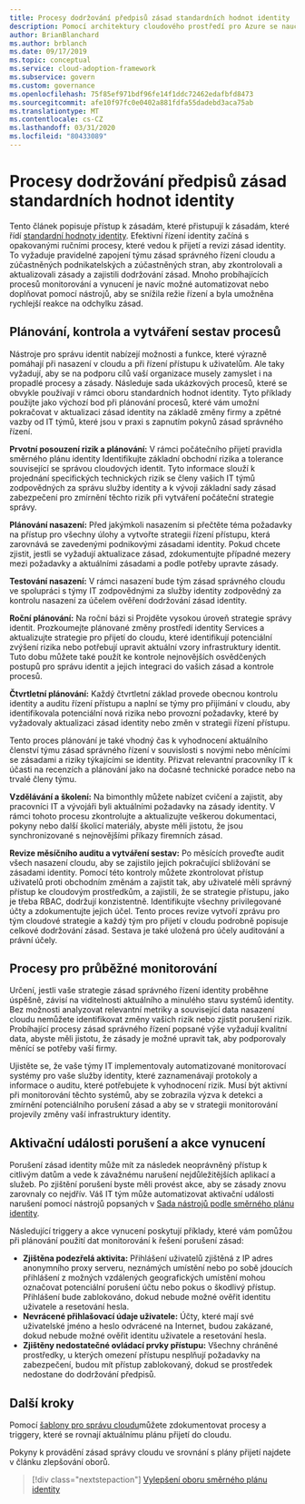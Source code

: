 ```yaml
---
title: Procesy dodržování předpisů zásad standardních hodnot identity
description: Pomocí architektury cloudového prostředí pro Azure se naučíte, jak vytvářet procesy, které podporují obor zásad správného řízení identity.
author: BrianBlanchard
ms.author: brblanch
ms.date: 09/17/2019
ms.topic: conceptual
ms.service: cloud-adoption-framework
ms.subservice: govern
ms.custom: governance
ms.openlocfilehash: 75f85ef971bdf96fe14f1ddc72462edafbfd8473
ms.sourcegitcommit: afe10f97fc0e0402a881fdfa55dadebd3aca75ab
ms.translationtype: MT
ms.contentlocale: cs-CZ
ms.lasthandoff: 03/31/2020
ms.locfileid: "80433089"
---
```

# <a name="identity-baseline-policy-compliance-processes"></a>Procesy dodržování předpisů zásad standardních hodnot identity

Tento článek popisuje přístup k zásadám, které přistupují k zásadám, které řídí [standardní hodnoty identity](./index.md). Efektivní řízení identity začíná s opakovanými ručními procesy, které vedou k přijetí a revizi zásad identity. To vyžaduje pravidelné zapojení týmu zásad správného řízení cloudu a zúčastněných podnikatelských a zúčastněných stran, aby zkontrolovali a aktualizovali zásady a zajistili dodržování zásad. Mnoho probíhajících procesů monitorování a vynucení je navíc možné automatizovat nebo doplňovat pomocí nástrojů, aby se snížila režie řízení a byla umožněna rychlejší reakce na odchylku zásad.

## <a name="planning-review-and-reporting-processes"></a>Plánování, kontrola a vytváření sestav procesů

Nástroje pro správu identit nabízejí možnosti a funkce, které výrazně pomáhají při nasazení v cloudu a při řízení přístupu k uživatelům. Ale taky vyžadují, aby se na podporu cílů vaší organizace musely zamyslet i na propadlé procesy a zásady. Následuje sada ukázkových procesů, které se obvykle používají v rámci oboru standardních hodnot identity. Tyto příklady použijte jako výchozí bod při plánování procesů, které vám umožní pokračovat v aktualizaci zásad identity na základě změny firmy a zpětné vazby od IT týmů, které jsou v praxi s zapnutím pokynů zásad správného řízení.

**Prvotní posouzení rizik a plánování:** V rámci počátečního přijetí pravidla směrného plánu identity Identifikujte základní obchodní rizika a tolerance související se správou cloudových identit. Tyto informace slouží k projednání specifických technických rizik se členy vašich IT týmů zodpovědných za správu služby identity a k vývoji základní sady zásad zabezpečení pro zmírnění těchto rizik při vytváření počáteční strategie správy.

**Plánování nasazení:** Před jakýmkoli nasazením si přečtěte téma požadavky na přístup pro všechny úlohy a vytvořte strategii řízení přístupu, která zarovnává se zavedenými podnikovými zásadami identity. Pokud chcete zjistit, jestli se vyžadují aktualizace zásad, zdokumentujte případné mezery mezi požadavky a aktuálními zásadami a podle potřeby upravte zásady.

**Testování nasazení:** V rámci nasazení bude tým zásad správného cloudu ve spolupráci s týmy IT zodpovědnými za služby identity zodpovědný za kontrolu nasazení za účelem ověření dodržování zásad identity.

**Roční plánování:** Na roční bázi si Projděte vysokou úroveň strategie správy identit. Prozkoumejte plánované změny prostředí identity Services a aktualizujte strategie pro přijetí do cloudu, které identifikují potenciální zvýšení rizika nebo potřebují upravit aktuální vzory infrastruktury identit. Tuto dobu můžete také použít ke kontrole nejnovějších osvědčených postupů pro správu identit a jejich integraci do vašich zásad a kontrole procesů.

**Čtvrtletní plánování:** Každý čtvrtletní základ provede obecnou kontrolu identity a auditu řízení přístupu a naplní se týmy pro přijímání v cloudu, aby identifikovala potenciální nová rizika nebo provozní požadavky, které by vyžadovaly aktualizaci zásad identity nebo změn v strategii řízení přístupu.

Tento proces plánování je také vhodný čas k vyhodnocení aktuálního členství týmu zásad správného řízení v souvislosti s novými nebo měnícími se zásadami a riziky týkajícími se identity. Přizvat relevantní pracovníky IT k účasti na recenzích a plánování jako na dočasné technické poradce nebo na trvalé členy týmu.

**Vzdělávání a školení:** Na bimonthly můžete nabízet cvičení a zajistit, aby pracovníci IT a vývojáři byli aktuálními požadavky na zásady identity. V rámci tohoto procesu zkontrolujte a aktualizujte veškerou dokumentaci, pokyny nebo další školicí materiály, abyste měli jistotu, že jsou synchronizované s nejnovějšími příkazy firemních zásad.

**Revize měsíčního auditu a vytváření sestav:** Po měsících proveďte audit všech nasazení cloudu, aby se zajistilo jejich pokračující sbližování se zásadami identity. Pomocí této kontroly můžete zkontrolovat přístup uživatelů proti obchodním změnám a zajistit tak, aby uživatelé měli správný přístup ke cloudovým prostředkům, a zajistili, že se strategie přístupu, jako je třeba RBAC, dodržují konzistentně. Identifikujte všechny privilegované účty a zdokumentujte jejich účel. Tento proces revize vytvoří zprávu pro tým cloudové strategie a každý tým pro přijetí v cloudu podrobně popisuje celkové dodržování zásad. Sestava je také uložená pro účely auditování a právní účely.

## <a name="processes-for-ongoing-monitoring"></a>Procesy pro průběžné monitorování

Určení, jestli vaše strategie zásad správného řízení identity proběhne úspěšně, závisí na viditelnosti aktuálního a minulého stavu systémů identity. Bez možnosti analyzovat relevantní metriky a související data nasazení cloudu nemůžete identifikovat změny vašich rizik nebo zjistit porušení rizik. Probíhající procesy zásad správného řízení popsané výše vyžadují kvalitní data, abyste měli jistotu, že zásady je možné upravit tak, aby podporovaly měnící se potřeby vaší firmy.

Ujistěte se, že vaše týmy IT implementovaly automatizované monitorovací systémy pro vaše služby identity, které zaznamenávají protokoly a informace o auditu, které potřebujete k vyhodnocení rizik. Musí být aktivní při monitorování těchto systémů, aby se zobrazila výzva k detekci a zmírnění potenciálního porušení zásad a aby se v strategii monitorování projevily změny vaší infrastruktury identity.

## <a name="violation-triggers-and-enforcement-actions"></a>Aktivační události porušení a akce vynucení

Porušení zásad identity může mít za následek neoprávněný přístup k citlivým datům a vede k závažnému narušení nejdůležitějších aplikací a služeb. Po zjištění porušení byste měli provést akce, aby se zásady znovu zarovnaly co nejdřív. Váš IT tým může automatizovat aktivační události narušení pomocí nástrojů popsaných v [Sada nástrojů podle směrného plánu identity](./toolchain.md).

Následující triggery a akce vynucení poskytují příklady, které vám pomůžou při plánování použití dat monitorování k řešení porušení zásad:

- **Zjištěna podezřelá aktivita:** Přihlášení uživatelů zjištěná z IP adres anonymního proxy serveru, neznámých umístění nebo po sobě jdoucích přihlášení z možných vzdálených geografických umístění mohou označovat potenciální porušení účtu nebo pokus o škodlivý přístup. Přihlášení bude zablokováno, dokud nebude možné ověřit identitu uživatele a resetování hesla.
- **Nevrácené přihlašovací údaje uživatele:** Účty, které mají své uživatelské jméno a heslo odvrácené na Internet, budou zakázané, dokud nebude možné ověřit identitu uživatele a resetování hesla.
- **Zjištěny nedostatečné ovládací prvky přístupu:** Všechny chráněné prostředky, u kterých omezení přístupu nesplňují požadavky na zabezpečení, budou mít přístup zablokovaný, dokud se prostředek nedostane do dodržování předpisů.

## <a name="next-steps"></a>Další kroky

Pomocí [šablony pro správu cloudu](./template.md)můžete zdokumentovat procesy a triggery, které se rovnají aktuálnímu plánu přijetí do cloudu.

Pokyny k provádění zásad správy cloudu ve srovnání s plány přijetí najdete v článku zlepšování oborů.

> [!div class="nextstepaction"]
> [Vylepšení oboru směrného plánu identity](./discipline-improvement.md)
